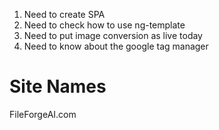 1. Need to create SPA 
2. Need to check how to use ng-template
3. Need to put image conversion as live today
4. Need to know about the google tag manager




# Site Names 
FileForgeAI.com